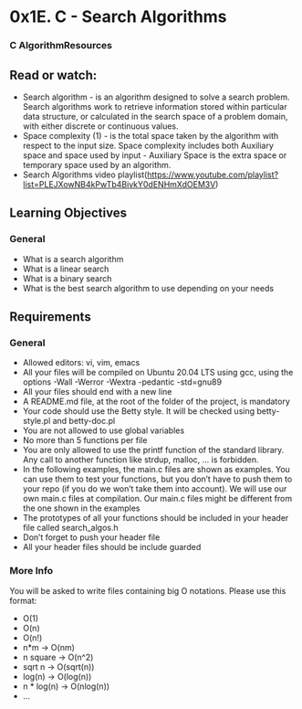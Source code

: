 # 0x1E. C - Search Algorithms
### C AlgorithmResources

## Read or watch:

- Search algorithm 
      -  is an algorithm designed to solve a search problem. Search algorithms work to retrieve information stored within particular data structure, or calculated in the search space of a problem domain, with either discrete or continuous values.
- Space complexity (1) 
      -  is the total space taken by the algorithm with respect to the input size. Space complexity includes both Auxiliary space and space used by input
      - Auxiliary Space is the extra space or temporary space used by an algorithm.
- Search Algorithms video playlist(https://www.youtube.com/playlist?list=PLEJXowNB4kPwTb4BivkY0dENHmXdOEM3V)

## Learning Objectives

### General

- What is a search algorithm
- What is a linear search
- What is a binary search
- What is the best search algorithm to use depending on your needs


## Requirements

### General

- Allowed editors: vi, vim, emacs
- All your files will be compiled on Ubuntu 20.04 LTS using gcc, using the options -Wall -Werror -Wextra -pedantic -std=gnu89
- All your files should end with a new line
- A README.md file, at the root of the folder of the project, is mandatory
- Your code should use the Betty style. It will be checked using betty-style.pl and betty-doc.pl
- You are not allowed to use global variables
- No more than 5 functions per file
- You are only allowed to use the printf function of the standard library. Any call to another function like strdup, malloc, … is forbidden.
- In the following examples, the main.c files are shown as examples. You can use them to test your functions, but you don’t have to push them to your repo (if you do we won’t take them into account). We will use our own main.c files at compilation. Our main.c files might be different from the one shown in the examples
- The prototypes of all your functions should be included in your header file called search_algos.h
- Don’t forget to push your header file
- All your header files should be include guarded

### More Info

You will be asked to write files containing big O notations. Please use this format:

- O(1)
- O(n)
- O(n!)
- n*m -> O(nm)
- n square -> O(n^2)
- sqrt n -> O(sqrt(n))
- log(n) -> O(log(n))
- n * log(n) -> O(nlog(n))
- …

